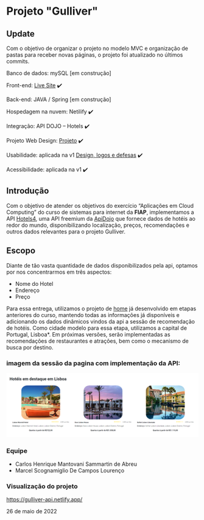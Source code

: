 # Projeto "Gulliver"

## Update
Com o objetivo de organizar o projeto no modelo MVC e organização de pastas para receber novas páginas, o projeto foi atualizado no últimos commits.

Banco de dados: mySQL [em construção]

Front-end: [Live Site](https://gulliver-bootstrap.netlify.app) ✔️

Back-end: JAVA / Spring [em construção]

Hospedagem na nuvem: Netilify ✔️

Integração: API DOJO – Hotels ✔️

Projeto Web Design: [Projeto](https://www.figma.com/file/8KYxU6g0WWCP8qdL3TVUbA/Projeto-Gulliver) ✔️

Usabilidade: aplicada na v1 [Design, logos e defesas](https://drive.google.com/drive/folders/1orK91qAh-eL7B4Aml_6ldQBJoOmZM0Cb) ✔️

Acessibilidade: aplicada na v1 ✔️

## Introdução

Com o objetivo de atender os objetivos do exercício “Aplicações em Cloud Computing” do curso de sistemas para internet da **FIAP**, implementamos a API [Hotels4](https://apidojo.github.io/#hotels-list), uma API freemium da [ApiDojo](https://apidojo.net/) que fornece dados de hotéis ao redor do mundo, disponibilizando localização, preços, recomendações e outros dados relevantes para o projeto Gulliver.

## Escopo

Diante de tão vasta quantidade de dados disponibilizados pela api, optamos por nos concentrarmos em três aspectos:

* Nome do Hotel
* Endereço
* Preço

Para essa entrega, utilizamos o projeto de [home](https://gulliver-bootstrap.netlify.app/) já desenvolvido em etapas anteriores do curso, mantendo todas as informações já disponíveis e adicionando os dados dinâmicos vindos da api a sessão de recomendação de hotéis. Como cidade modelo para essa etapa, utilizamos a capital de Portugal, Lisboa*. Em próximas versões, serão implementadas as recomendações de restaurantes e atrações, bem como o mecanismo de busca por destino. 

### imagem da sessão da pagina com implementação da API:

![magem da sessão da pagina com implementação da API](https://github.com/Primatasan/gulliver_api/blob/8df5d6610a7b7116e1a3f7d45bb3183ffe9b091b/Projeto-Gulliver.png)

### Equipe

* Carlos Henrique Mantovani Sammartin de Abreu
* Marcel Scognamiglio De Campos Lourenço

### Visualização do projeto

https://gulliver-api.netlify.app/

26 de maio de 2022
